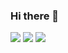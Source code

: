 ### Hi there 👋

![](https://github-profile-summary-cards.vercel.app/api/cards/profile-details?username=GwokHiujin&theme=nord_bright)
![](https://github-profile-summary-cards.vercel.app/api/cards/repos-per-language?username=GwokHiujin&theme=nord_bright)
![](https://github-profile-summary-cards.vercel.app/api/cards/stats?username=GwokHiujin&theme=nord_bright)
